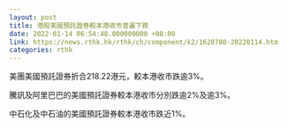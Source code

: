 ```yaml
---
layout: post
title: 港股美國預託證券較本港收市普遍下跌
date: 2022-01-14 06:54:48.000000000 +08:00
link: https://news.rthk.hk/rthk/ch/component/k2/1628788-20220114.htm
categories: rthk
---
```


美團美國預託證券折合218.22港元，較本港收市跌逾3%。

騰訊及阿里巴巴的美國預託證券較本港收市分別跌逾2%及逾3%。

中石化及中石油的美國預託證券較本港收市跌近1%。

